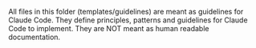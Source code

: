 All files in this folder (templates/guidelines) are meant as guidelines for Claude Code. They define
principles, patterns and guidelines for Claude Code to implement. They are NOT meant as human readable documentation.
